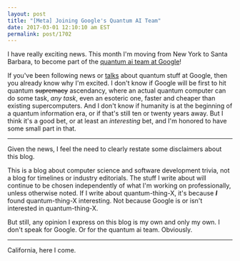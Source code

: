 ```yaml
---
layout: post
title: "[Meta] Joining Google's Quantum AI Team"
date: 2017-03-01 12:10:10 am EST
permalink: post/1702
---
```


I have really exciting news.
This month I'm moving from New York to Santa Barbara, to become part of the [quantum ai team at Google](https://research.google.com/pubs/QuantumAI.html)!

If you've been following news or [talks](https://www.youtube.com/watch?v=kgMWommXxU8) about quantum stuff at Google, then you already know why I'm excited.
I don't know if Google will be first to hit quantum <strike>supremacy</strike> ascendancy, where an actual quantum computer can do some task, *any task*, even an esoteric one, faster and cheaper than existing supercomputers.
And I don't know if humanity is at the beginning of a quantum information era, or if that's still ten or twenty years away.
But I think it's a good bet, or at least an *interesting* bet, and I'm honored to have some small part in that.

---

Given the news, I feel the need to clearly restate some disclaimers about this blog.

This is a blog about computer science and software development trivia, not a blog for timelines or industry editorials.
The stuff I write about will continue to be chosen independently of what I'm working on professionally, unless otherwise noted.
If I write about quantum-thing-X, it's because _**I**_ found quantum-thing-X interesting.
Not because Google is or isn't interested in quantum-thing-X.

But still, any opinion I express on this blog is my own and only my own.
I don't speak for Google.
Or for the quantum ai team.
Obviously.

---

California, here I come.
